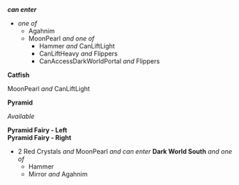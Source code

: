 ﻿***can enter***

- *one of*
  - Agahnim
  - MoonPearl *and one of*
    - Hammer *and* CanLiftLight
    - CanLiftHeavy *and* Flippers
    - CanAccessDarkWorldPortal *and* Flippers

**Catfish**

MoonPearl *and* CanLiftLight

**Pyramid**

*Available*

**Pyramid Fairy - Left**  
**Pyramid Fairy - Right**

- 2 Red Crystals *and* MoonPearl *and* *can enter* **Dark World South** *and one of*
  - Hammer
  - Mirror *and* Agahnim
